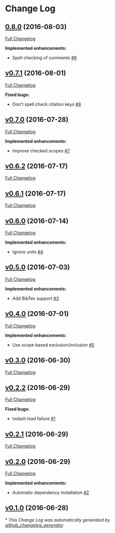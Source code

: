 # Change Log

## [0.8.0](https://github.com/yitzchak/linter-spell-latex/tree/0.8.0) (2016-08-03)
[Full Changelog](https://github.com/yitzchak/linter-spell-latex/compare/v0.7.1...0.8.0)

**Implemented enhancements:**

- Spell checking of comments [\#9](https://github.com/yitzchak/linter-spell-latex/issues/9)

## [v0.7.1](https://github.com/yitzchak/linter-spell-latex/tree/v0.7.1) (2016-08-01)
[Full Changelog](https://github.com/yitzchak/linter-spell-latex/compare/v0.7.0...v0.7.1)

**Fixed bugs:**

- Don't spell check citation keys [\#8](https://github.com/yitzchak/linter-spell-latex/issues/8)

## [v0.7.0](https://github.com/yitzchak/linter-spell-latex/tree/v0.7.0) (2016-07-28)
[Full Changelog](https://github.com/yitzchak/linter-spell-latex/compare/v0.6.2...v0.7.0)

**Implemented enhancements:**

- Improve checked scopes [\#7](https://github.com/yitzchak/linter-spell-latex/issues/7)

## [v0.6.2](https://github.com/yitzchak/linter-spell-latex/tree/v0.6.2) (2016-07-17)
[Full Changelog](https://github.com/yitzchak/linter-spell-latex/compare/v0.6.1...v0.6.2)

## [v0.6.1](https://github.com/yitzchak/linter-spell-latex/tree/v0.6.1) (2016-07-17)
[Full Changelog](https://github.com/yitzchak/linter-spell-latex/compare/v0.6.0...v0.6.1)

## [v0.6.0](https://github.com/yitzchak/linter-spell-latex/tree/v0.6.0) (2016-07-14)
[Full Changelog](https://github.com/yitzchak/linter-spell-latex/compare/v0.5.0...v0.6.0)

**Implemented enhancements:**

- Ignore units [\#4](https://github.com/yitzchak/linter-spell-latex/issues/4)

## [v0.5.0](https://github.com/yitzchak/linter-spell-latex/tree/v0.5.0) (2016-07-03)
[Full Changelog](https://github.com/yitzchak/linter-spell-latex/compare/v0.4.0...v0.5.0)

**Implemented enhancements:**

- Add BibTex support [\#3](https://github.com/yitzchak/linter-spell-latex/issues/3)

## [v0.4.0](https://github.com/yitzchak/linter-spell-latex/tree/v0.4.0) (2016-07-01)
[Full Changelog](https://github.com/yitzchak/linter-spell-latex/compare/v0.3.0...v0.4.0)

**Implemented enhancements:**

- Use scope based exclusion/inclusion [\#5](https://github.com/yitzchak/linter-spell-latex/issues/5)

## [v0.3.0](https://github.com/yitzchak/linter-spell-latex/tree/v0.3.0) (2016-06-30)
[Full Changelog](https://github.com/yitzchak/linter-spell-latex/compare/v0.2.2...v0.3.0)

## [v0.2.2](https://github.com/yitzchak/linter-spell-latex/tree/v0.2.2) (2016-06-29)
[Full Changelog](https://github.com/yitzchak/linter-spell-latex/compare/v0.2.1...v0.2.2)

**Fixed bugs:**

- lodash load failure [\#1](https://github.com/yitzchak/linter-spell-latex/issues/1)

## [v0.2.1](https://github.com/yitzchak/linter-spell-latex/tree/v0.2.1) (2016-06-29)
[Full Changelog](https://github.com/yitzchak/linter-spell-latex/compare/v0.2.0...v0.2.1)

## [v0.2.0](https://github.com/yitzchak/linter-spell-latex/tree/v0.2.0) (2016-06-29)
[Full Changelog](https://github.com/yitzchak/linter-spell-latex/compare/v0.1.0...v0.2.0)

**Implemented enhancements:**

- Automatic dependency installation [\#2](https://github.com/yitzchak/linter-spell-latex/issues/2)

## [v0.1.0](https://github.com/yitzchak/linter-spell-latex/tree/v0.1.0) (2016-06-28)


\* *This Change Log was automatically generated by [github_changelog_generator](https://github.com/skywinder/Github-Changelog-Generator)*